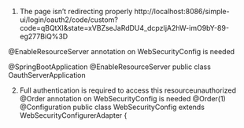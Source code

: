 
1. The page isn’t redirecting properly
http://localhost:8086/simple-ui/login/oauth2/code/custom?code=qBQtXl&state=xVBZseJaRdDU4_dcpzIjA2hW-imO9bY-89-eg277BiQ%3D

@EnableResourceServer annotation on WebSecurityConfig is needed

@SpringBootApplication
@EnableResourceServer
public class OauthServerApplication


2. Full authentication is required to access this resourceunauthorized
@Order annotation on WebSecurityConfig is needed
@Order(1)
@Configuration
public class WebSecurityConfig extends WebSecurityConfigurerAdapter {